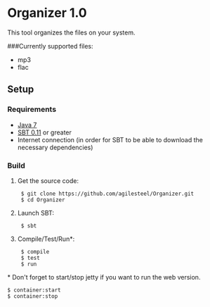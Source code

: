 [Java 7]: http://www.oracle.com/technetwork/java/javase/downloads/index.html
[SBT 0.11]: https://github.com/harrah/xsbt/wiki

# Organizer 1.0

This tool organizes the files on your system. 

###Currently supported files:

* mp3
* flac

## Setup

### Requirements 

* [Java 7]
* [SBT 0.11] or greater
* Internet connection (in order for SBT to be able to download the necessary dependencies)

### Build

1. Get the source code:

		$ git clone https://github.com/agilesteel/Organizer.git
		$ cd Organizer

2. Launch SBT:

		$ sbt

3. Compile/Test/Run*:

		$ compile
		$ test
		$ run

\* Don't forget to start/stop jetty if you want to run the web version.

	$ container:start
	$ container:stop